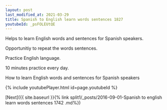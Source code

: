 ```yaml
---
layout: post
last_modified_at: 2021-03-29
title: Spanish to English learn words sentences 1827 
youtubeId: _psFOLEUtQE
---
```

 
 
Helps to learn English words and sentences for Spanish speakers.

Opportunitiy to repeat the words sentences. 

Practice English language. 
 
10 minutes practice every day. 
 
How to learn English words and sentences for Spanish speakers 
 
{% include youtubePlayer.html id=page.youtubeId %}
 
 
[Next]({{ site.baseurl }}{% link  split1/_posts/2016-09-01-Spanish to english learn words sentences 1742 .md%})
 
